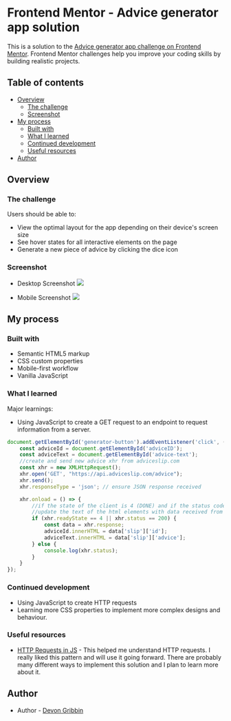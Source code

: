 # Frontend Mentor - Advice generator app solution

This is a solution to the [Advice generator app challenge on Frontend Mentor](https://www.frontendmentor.io/challenges/advice-generator-app-QdUG-13db). Frontend Mentor challenges help you improve your coding skills by building realistic projects.

## Table of contents

- [Overview](#overview)
  - [The challenge](#the-challenge)
  - [Screenshot](#screenshot)
- [My process](#my-process)
  - [Built with](#built-with)
  - [What I learned](#what-i-learned)
  - [Continued development](#continued-development)
  - [Useful resources](#useful-resources)
- [Author](#author)

## Overview

### The challenge

Users should be able to:

- View the optimal layout for the app depending on their device's screen size
- See hover states for all interactive elements on the page
- Generate a new piece of advice by clicking the dice icon

### Screenshot

- Desktop Screenshot
![](../advice-generator-app/AA-screenshots/desktop.PNG)

- Mobile Screenshot
![](../advice-generator-app/AA-screenshots/mobile.PNG)

## My process

### Built with

- Semantic HTML5 markup
- CSS custom properties
- Mobile-first workflow
- Vanilla JavaScript

### What I learned

Major learnings:

- Using JavaScript to create a GET request to an endpoint to request information from a server.
```js
document.getElementById('generator-button').addEventListener('click', () => {
    const adviceId = document.getElementById('adviceID');
    const adviceText = document.getElementById('advice-text');
    //create and send new advice xhr from adviceslip.com
    const xhr = new XMLHttpRequest();
    xhr.open('GET', "https://api.adviceslip.com/advice");
    xhr.send();
    xhr.responseType = 'json'; // ensure JSON response received

    xhr.onload = () => {
        //if the state of the client is 4 (DONE) and if the status code is 200 (successful)
        //update the text of the html elements with data received from the server
        if (xhr.readyState == 4 || xhr.status == 200) {
            const data = xhr.response;
            adviceId.innerHTML = data['slip']['id'];
            adviceText.innerHTML = data['slip']['advice'];
        } else {
            console.log(xhr.status);
        }
    }
});
```

### Continued development

- Using JavaScript to create HTTP requests
- Learning more CSS properties to implement more complex designs and behaviour.

### Useful resources

- [HTTP Requests in JS](https://kinsta.com/knowledgebase/javascript-http-request/#:~:text=To%20send%20a%20successful%20GET%20request%20using%20XMLHttpRequest,the%20request.%204%20Listen%20for%20the%20server%E2%80%99s%20response) - This helped me understand HTTP requests. I really liked this pattern and will use it going forward. There are probably many different ways to implement this solution and I plan to learn more about it.

## Author

- Author - [Devon Gribbin](devongribbin@gmail.com)

